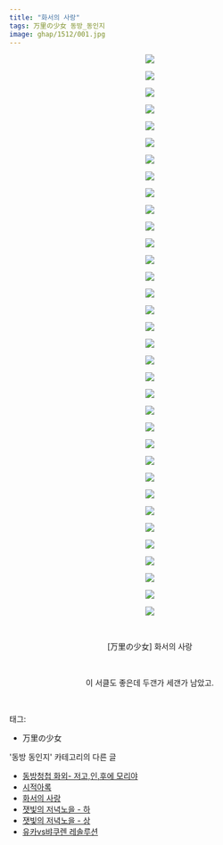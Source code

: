 ```yaml
---
title: "화서의 사랑"
tags: 万里の少女 동방_동인지
image: ghap/1512/001.jpg
---
```

<div class="article">
<p style="text-align: center; clear: none; float: none;"><img src="{{ site.nasurl }}/ghap/1512/001.jpg"/></p>
<p style="text-align: center; clear: none; float: none;"><img src="{{ site.nasurl }}/ghap/1512/002.jpg"/></p>
<p style="text-align: center; clear: none; float: none;"><img src="{{ site.nasurl }}/ghap/1512/003.jpg"/></p>
<p style="text-align: center; clear: none; float: none;"><img src="{{ site.nasurl }}/ghap/1512/004.jpg"/></p>
<p style="text-align: center; clear: none; float: none;"><img src="{{ site.nasurl }}/ghap/1512/005.jpg"/></p>
<p style="text-align: center; clear: none; float: none;"><img src="{{ site.nasurl }}/ghap/1512/006.jpg"/></p>
<p style="text-align: center; clear: none; float: none;"><img src="{{ site.nasurl }}/ghap/1512/007.jpg"/></p>
<p style="text-align: center; clear: none; float: none;"><img src="{{ site.nasurl }}/ghap/1512/008.jpg"/></p>
<p style="text-align: center; clear: none; float: none;"><img src="{{ site.nasurl }}/ghap/1512/009.jpg"/></p>
<p style="text-align: center; clear: none; float: none;"><img src="{{ site.nasurl }}/ghap/1512/010.jpg"/></p>
<p style="text-align: center; clear: none; float: none;"><img src="{{ site.nasurl }}/ghap/1512/011.jpg"/></p>
<p style="text-align: center; clear: none; float: none;"><img src="{{ site.nasurl }}/ghap/1512/012.jpg"/></p>
<p style="text-align: center; clear: none; float: none;"><img src="{{ site.nasurl }}/ghap/1512/013.jpg"/></p>
<p style="text-align: center; clear: none; float: none;"><img src="{{ site.nasurl }}/ghap/1512/014.jpg"/></p>
<p style="text-align: center; clear: none; float: none;"><img src="{{ site.nasurl }}/ghap/1512/015.jpg"/></p>
<p style="text-align: center; clear: none; float: none;"><img src="{{ site.nasurl }}/ghap/1512/016.jpg"/></p>
<p style="text-align: center; clear: none; float: none;"><img src="{{ site.nasurl }}/ghap/1512/017.jpg"/></p>
<p style="text-align: center; clear: none; float: none;"><img src="{{ site.nasurl }}/ghap/1512/018.jpg"/></p>
<p style="text-align: center; clear: none; float: none;"><img src="{{ site.nasurl }}/ghap/1512/019.jpg"/></p>
<p style="text-align: center; clear: none; float: none;"><img src="{{ site.nasurl }}/ghap/1512/020.jpg"/></p>
<p style="text-align: center; clear: none; float: none;"><img src="{{ site.nasurl }}/ghap/1512/021.jpg"/></p>
<p style="text-align: center; clear: none; float: none;"><img src="{{ site.nasurl }}/ghap/1512/022.jpg"/></p>
<p style="text-align: center; clear: none; float: none;"><img src="{{ site.nasurl }}/ghap/1512/023.jpg"/></p>
<p style="text-align: center; clear: none; float: none;"><img src="{{ site.nasurl }}/ghap/1512/024.jpg"/></p>
<p style="text-align: center; clear: none; float: none;"><img src="{{ site.nasurl }}/ghap/1512/025.jpg"/></p>
<p style="text-align: center; clear: none; float: none;"><img src="{{ site.nasurl }}/ghap/1512/026.jpg"/></p>
<p style="text-align: center; clear: none; float: none;"><img src="{{ site.nasurl }}/ghap/1512/027.jpg"/></p>
<p style="text-align: center; clear: none; float: none;"><img src="{{ site.nasurl }}/ghap/1512/028.jpg"/></p>
<p style="text-align: center; clear: none; float: none;"><img src="{{ site.nasurl }}/ghap/1512/029.jpg"/></p>
<p style="text-align: center; clear: none; float: none;"><img src="{{ site.nasurl }}/ghap/1512/030.jpg"/></p>
<p style="text-align: center; clear: none; float: none;"><img src="{{ site.nasurl }}/ghap/1512/031.jpg"/></p>
<p style="text-align: center; clear: none; float: none;"><img src="{{ site.nasurl }}/ghap/1512/032.jpg"/></p>
<p style="text-align: center; clear: none; float: none;"><img src="{{ site.nasurl }}/ghap/1512/033.jpg"/></p>
<p style="text-align: center; clear: none; float: none;"><img src="{{ site.nasurl }}/ghap/1512/034.jpg"/></p>
<p style="text-align: center; clear: none; float: none;"><br/></p>
<p style="text-align: center; clear: none; float: none;">[万里の少女] 화서의 사랑</p>
<p style="text-align: center; clear: none; float: none;"><br/></p>
<p style="text-align: center; clear: none; float: none;">이 서클도 좋은데 두갠가 세갠가 남았고.</p>
<p><br/></p>
</div><div class="tagTrail">
<p>태그: </p>
<ul>
<li>万里の少女</li>
</ul>
</div><div class="another">
<p>'동방 동인지' 카테고리의 다른 글</p>
<ul>
<li><a href="/2016-08-12-ghap_1514">동방청첩 화외- 저고,인,후에 모리야</a></li>
<li><a href="/2016-08-12-ghap_1513">시적아록</a></li>
<li><a href="/2016-08-12-ghap_1512">화서의 사랑</a></li>
<li><a href="/2016-08-12-ghap_1511">잿빛의 저녁노을 - 하</a></li>
<li><a href="/2016-08-12-ghap_1510">잿빛의 저녁노을 - 상</a></li>
<li><a href="/2016-08-12-ghap_1509">유카vs뱌쿠렌 레솔루션</a></li>
</ul>
</div><div class="cb_module cb_fluid">
<div class="cb_wrt cb_profile">
</div><!-- commentList close -->
</div>
<br/>
<p id="refer"></p>
<br/>
